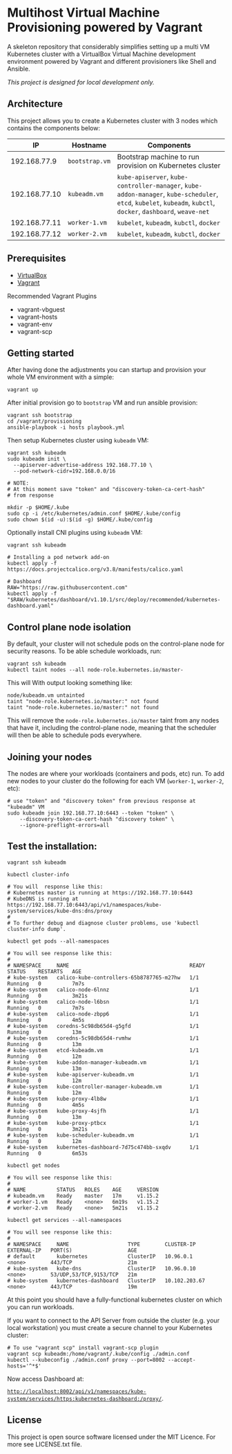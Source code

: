 # Multihost Virtual Machine Provisioning powered by Vagrant

A skeleton repository that considerably simplifies setting up a
multi VM Kubernetes cluster with a VirtualBox Virtual Machine development
environment powered by Vagrant and different provisioners like Shell and
Ansible.

_This project is designed for local development only._

## Architecture

This project allows you to create a Kubernetes cluster with 3 nodes which contains
the components below:

| IP            | Hostname       | Components                               |
| ------------- | -------------- | ---------------------------------------- |
| 192.168.77.9  | `bootstrap.vm` | Bootstrap machine to run provision on Kubernetes cluster |
| 192.168.77.10 | `kubeadm.vm`   | `kube-apiserver`, `kube-controller-manager`, `kube-addon-manager`, `kube-scheduler`, `etcd`, `kubelet`, `kubeadm`, `kubctl`, `docker`, `dashboard`, `weave-net` |
| 192.168.77.11 | `worker-1.vm`  | `kubelet`, `kubeadm`, `kubctl`, `docker` |
| 192.168.77.12 | `worker-2.vm`  | `kubelet`, `kubeadm`, `kubctl`, `docker` |

## Prerequisites

- [VirtualBox](https://virtualbox.org/)
- [Vagrant](https://vagrantup.com/)

Recommended Vagrant Plugins

- vagrant-vbguest
- vagrant-hosts
- vagrant-env
- vagrant-scp

## Getting started

After having done the adjustments you can startup and provision your
whole VM environment with a simple:

```shell script
vagrant up
```

After initial provision go to `bootstrap` VM and run ansible provision:

```shell script
vagrant ssh bootstrap
cd /vagrant/provisioning
ansible-playbook -i hosts playbook.yml
```

Then setup Kubernetes cluster using `kubeadm` VM:

```shell script
vagrant ssh kubeadm
sudo kubeadm init \
  --apiserver-advertise-address 192.168.77.10 \
  --pod-network-cidr=192.168.0.0/16

# NOTE:
# At this moment save "token" and "discovery-token-ca-cert-hash"
# from response

mkdir -p $HOME/.kube
sudo cp -i /etc/kubernetes/admin.conf $HOME/.kube/config
sudo chown $(id -u):$(id -g) $HOME/.kube/config
```

Optionally install CNI plugins using `kubeadm` VM:

```shell script
vagrant ssh kubeadm

# Installing a pod network add-on
kubectl apply -f https://docs.projectcalico.org/v3.8/manifests/calico.yaml

# Dashboard
RAW="https://raw.githubusercontent.com"
kubectl apply -f "$RAW/kubernetes/dashboard/v1.10.1/src/deploy/recommended/kubernetes-dashboard.yaml"
```

## Control plane node isolation

By default, your cluster will not schedule pods on the control-plane node for security reasons.
To be able schedule workloads, run:

```shell script
vagrant ssh kubeadm
kubectl taint nodes --all node-role.kubernetes.io/master-
```

This will With output looking something like:

```
node/kubeadm.vm untainted
taint "node-role.kubernetes.io/master:" not found
taint "node-role.kubernetes.io/master:" not found
```

This will remove the `node-role.kubernetes.io/master` taint from any nodes that have it,
including the control-plane node, meaning that the scheduler will then be able to schedule pods everywhere.


## Joining your nodes

The nodes are where your workloads (containers and pods, etc) run.
To add new nodes to your cluster do the following for each VM (`worker-1`, `worker-2`, etc):

```shell script
# use "token" and "discovery token" from previous response at "kubeadm" VM
sudo kubeadm join 192.168.77.10:6443 --token "token" \
    --discovery-token-ca-cert-hash "discovery token" \
    --ignore-preflight-errors=all
```

## Test the installation:

```shell script
vagrant ssh kubeadm

kubectl cluster-info

# You will  response like this:
# Kubernetes master is running at https://192.168.77.10:6443
# KubeDNS is running at https://192.168.77.10:6443/api/v1/namespaces/kube-system/services/kube-dns:dns/proxy
#
# To further debug and diagnose cluster problems, use 'kubectl cluster-info dump'.

kubectl get pods --all-namespaces

# You will see response like this:
#
# NAMESPACE     NAME                                       READY   STATUS    RESTARTS   AGE
# kube-system   calico-kube-controllers-65b8787765-m27hw   1/1     Running   0          7m7s
# kube-system   calico-node-6lnnz                          1/1     Running   0          3m21s
# kube-system   calico-node-l6bsn                          1/1     Running   0          7m7s
# kube-system   calico-node-zbpp6                          1/1     Running   0          4m5s
# kube-system   coredns-5c98db65d4-g5gfd                   1/1     Running   0          13m
# kube-system   coredns-5c98db65d4-rvmhw                   1/1     Running   0          13m
# kube-system   etcd-kubeadm.vm                            1/1     Running   0          12m
# kube-system   kube-addon-manager-kubeadm.vm              1/1     Running   0          13m
# kube-system   kube-apiserver-kubeadm.vm                  1/1     Running   0          12m
# kube-system   kube-controller-manager-kubeadm.vm         1/1     Running   0          12m
# kube-system   kube-proxy-4lb8w                           1/1     Running   0          4m5s
# kube-system   kube-proxy-4sjfh                           1/1     Running   0          13m
# kube-system   kube-proxy-ptbcx                           1/1     Running   0          3m21s
# kube-system   kube-scheduler-kubeadm.vm                  1/1     Running   0          12m
# kube-system   kubernetes-dashboard-7d75c474bb-sxqdv      1/1     Running   0          6m53s

kubectl get nodes

# You will see response like this:
#
# NAME          STATUS   ROLES    AGE     VERSION
# kubeadm.vm    Ready    master   17m     v1.15.2
# worker-1.vm   Ready    <none>   6m19s   v1.15.2
# worker-2.vm   Ready    <none>   5m21s   v1.15.2

kubectl get services --all-namespaces

# You will see response like this:
#
# NAMESPACE     NAME                   TYPE        CLUSTER-IP      EXTERNAL-IP   PORT(S)                  AGE
# default       kubernetes             ClusterIP   10.96.0.1       <none>        443/TCP                  21m
# kube-system   kube-dns               ClusterIP   10.96.0.10      <none>        53/UDP,53/TCP,9153/TCP   21m
# kube-system   kubernetes-dashboard   ClusterIP   10.102.203.67   <none>        443/TCP                  19m
```

At this point you should have a fully-functional kubernetes cluster on which you can run workloads.

If you want to connect to the API Server from outside the cluster (e.g. your local workstation)
you must create a secure channel to your Kubernetes cluster:

```shell script
# To use "vagrant scp" install vagrant-scp plugin
vagrant scp kubeadm:/home/vagrant/.kube/config ./admin.conf
kubectl --kubeconfig ./admin.conf proxy --port=8002 --accept-hosts='^*$'
```

Now access Dashboard at:

[`http://localhost:8002/api/v1/namespaces/kube-system/services/https:kubernetes-dashboard:/proxy/`](
http://localhost:8002/api/v1/namespaces/kube-system/services/https:kubernetes-dashboard:/proxy/).

## License

This project is open source software licensed under the MIT Licence.
For more see LICENSE.txt file.
